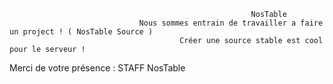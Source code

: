                                                           NosTable
                                 Nous sommes entrain de travailler a faire un project ! ( NosTable Source )
                                          Créer une source stable est cool pour le serveur !


Merci de votre présence : STAFF NosTable 
